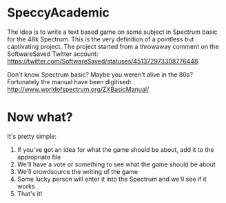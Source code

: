 SpeccyAcademic
==============

The idea is to write a text based game on some subject in Spectrum basic for the 48k Spectrum. This is the very definition of a pointless but captivating project. The project started from a throwaway comment on the SoftwareSaved Twitter account: https://twitter.com/SoftwareSaved/statuses/451372973308776448. 

Don't know Spectrum basic? Maybe you weren't alive in the 80s? Fortunately the manual have been digitised: http://www.worldofspectrum.org/ZXBasicManual/


Now what?
=========

It's pretty simple:

1. If you've got an idea for what the game should be about, add it to the appropriate file
2. We'll have a vote or something to see what the game should be about
3. We'll crowdsource the writing of the game
4. Some lucky person will enter it into the Spectrum and we'll see if it works
5. That's it!
